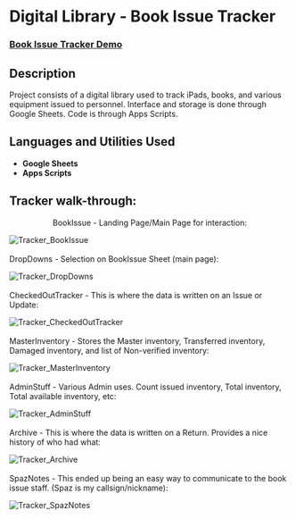 <h1>Digital Library - Book Issue Tracker</h1>

 ### [Book Issue Tracker Demo](https://docs.google.com/spreadsheets/d/1UkGsV5IXth2OZN3fPvLTBC0y6PzStCc_kKKOzNFV9Z4/edit?gid=0#gid=0)

<h2>Description</h2>
Project consists of a digital library used to track iPads, books, and various equipment issued to personnel.  Interface and storage is done through Google Sheets.  Code is through Apps Scripts.
<br />


<h2>Languages and Utilities Used</h2>

- <b>Google Sheets</b> 
- <b>Apps Scripts</b>

<h2>Tracker walk-through:</h2>

<p align="center">
BookIssue - Landing Page/Main Page for interaction: <br/>
 
![Tracker_BookIssue](https://github.com/user-attachments/assets/c63d5309-e4d4-4fdd-821e-74ab9995e385)
<br />
<br />
DropDowns - Selection on BookIssue Sheet (main page):  <br/>

![Tracker_DropDowns](https://github.com/user-attachments/assets/e62d3bc5-1c5d-474f-8ace-893ed7780b22)
<br />
<br />
CheckedOutTracker - This is where the data is written on an Issue or Update: <br/>

![Tracker_CheckedOutTracker](https://github.com/user-attachments/assets/0b3264a2-2393-42b9-bdc3-2cbd412d1411)
<br />
<br />
MasterInventory - Stores the Master inventory, Transferred inventory, Damaged inventory, and list of Non-verified inventory:  <br/>

![Tracker_MasterInventory](https://github.com/user-attachments/assets/6d38996a-f194-469e-aa8d-56cbb1d6ad09)
<br />
<br />
AdminStuff - Various Admin uses.  Count issued inventory, Total inventory, Total available inventory, etc:  <br/>

![Tracker_AdminStuff](https://github.com/user-attachments/assets/8784d4c8-5275-4a26-a87d-6670446cc566)
<br />
<br />
Archive - This is where the data is written on a Return.  Provides a nice history of who had what:  <br/>

![Tracker_Archive](https://github.com/user-attachments/assets/27264bde-8ae7-4136-bb4c-9c5a8e1171dc)
<br />
<br />
SpazNotes - This ended up being an easy way to communicate to the book issue staff. (Spaz is my callsign/nickname):  <br/>

![Tracker_SpazNotes](https://github.com/user-attachments/assets/44e8a636-5baa-4b73-adb1-e9a70653d1ba)
</p>

<!--
 ```diff
- text in red
+ text in green
! text in orange
# text in gray
@@ text in purple (and bold)@@
```
--!>

